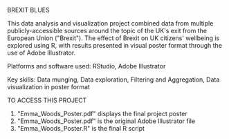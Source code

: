 BREXIT BLUES

This data analysis and visualization project combined data from multiple publicly-accessible sources around the topic of the UK's exit from the European Union ("Brexit"). The effect of Brexit on UK citizens' wellbeing is explored using R, with results presented in visual poster format through the use of Adobe Illustrator.

Platforms and software used: RStudio, Adobe Illustrator

Key skills: Data munging, Data exploration, Filtering and Aggregation, Data visualization in poster format

TO ACCESS THIS PROJECT 
1) "Emma_Woods_Poster.pdf" displays the final project poster 
2) "Emma_Woods_Poster.pdf" is the original Adobe Illustrator file 
3) "Emma_Woods_Poster.R" is the final R script
